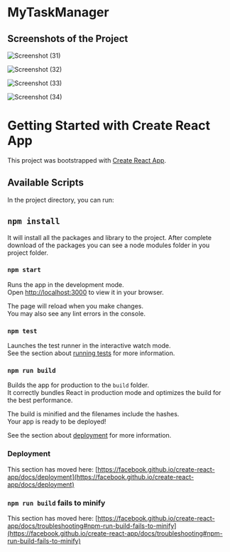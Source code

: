 # MyTaskManager

## Screenshots of the Project
![Screenshot (31)](https://github.com/mishraak15/MyTaskManager/assets/133697079/e37594d4-09b7-4aee-9783-232610c9b1d5) 

![Screenshot (32)](https://github.com/mishraak15/MyTaskManager/assets/133697079/4af5a5f1-f2fb-46b5-8707-f7360413fe19)

![Screenshot (33)](https://github.com/mishraak15/MyTaskManager/assets/133697079/077c300b-253c-4635-b8f6-b247c963c8c9)

![Screenshot (34)](https://github.com/mishraak15/MyTaskManager/assets/133697079/951cffb4-1c9d-4522-9d15-6ee8faeaf53d)

# Getting Started with Create React App

This project was bootstrapped with [Create React App](https://github.com/facebook/create-react-app).

## Available Scripts

In the project directory, you can run:

## `npm install`
It will install all the packages and library to the project.
After complete download of the packages you can see a node modules folder in you project folder.

### `npm start`

Runs the app in the development mode.\
Open [http://localhost:3000](http://localhost:3000) to view it in your browser.

The page will reload when you make changes.\
You may also see any lint errors in the console.

### `npm test`

Launches the test runner in the interactive watch mode.\
See the section about [running tests](https://facebook.github.io/create-react-app/docs/running-tests) for more information.

### `npm run build`

Builds the app for production to the `build` folder.\
It correctly bundles React in production mode and optimizes the build for the best performance.

The build is minified and the filenames include the hashes.\
Your app is ready to be deployed!

See the section about [deployment](https://facebook.github.io/create-react-app/docs/deployment) for more information.

### Deployment

This section has moved here: [https://facebook.github.io/create-react-app/docs/deployment](https://facebook.github.io/create-react-app/docs/deployment)

### `npm run build` fails to minify

This section has moved here: [https://facebook.github.io/create-react-app/docs/troubleshooting#npm-run-build-fails-to-minify](https://facebook.github.io/create-react-app/docs/troubleshooting#npm-run-build-fails-to-minify)


